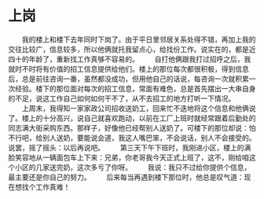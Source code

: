 # 上岗
　　我的楼上和楼下去年同时下岗了。由于平日里邻居关系处得不错，再加上我的交往比较广，信息较多，所以他俩就托我留点心，给找份工作。说实在的，都是近四十的年龄了，重新找工作真够不容易的。 
　　自打他俩跟我打过招呼之后，我就时不时将有价值的招工信息提供给他们。楼上的那位每次都很积极，得到信息后，总是前往咨询一番，虽然都没成功，但用他自己的话说，每咨询一次就积累一次经验。楼下的那位面对每次的招工信息，常面有难色，总是首先摆出一大串自身的不足，说这工作自己如何如何干不了，从不去招工的地方打听一下情况。 
　　上周末，我得知一家家政公司招收送奶工，回来忙不迭地将这个信息和他俩说了。楼上的十分高兴，说自己就喜欢跑动，以前在工厂上班时就经常跟着后勤处的同志满大街采购东西。那样子，好像他已经帮别人送奶了。可楼下的那位却说：怕不行吧，给别人送奶，要能说会道，我这人嘴巴笨，不会说话，别人不会接受的。说罢，摇了摇头：以后再说吧。 
　　第三天下午下班时，我刚进小区，楼上的满脸笑容地从一辆面包车上下来：兄弟，你老哥我今天正式上班了，这不，刚给咱这个小区的几家送完奶，这次多亏了你呀。 
　　我说：我只不过给你提供个信息，最主要还是你自己的努力。 
　　后来每当再遇到楼下那位时，他总是叹气道：现在想找个工作真难！
 